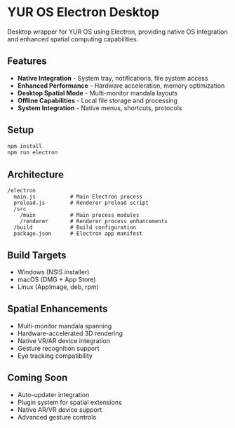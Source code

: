 # YUR OS Electron Desktop

Desktop wrapper for YUR OS using Electron, providing native OS integration and enhanced spatial computing capabilities.

## Features

- **Native Integration** - System tray, notifications, file system access
- **Enhanced Performance** - Hardware acceleration, memory optimization
- **Desktop Spatial Mode** - Multi-monitor mandala layouts
- **Offline Capabilities** - Local file storage and processing
- **System Integration** - Native menus, shortcuts, protocols

## Setup

```bash
npm install
npm run electron
```

## Architecture

```
/electron
  main.js           # Main Electron process
  preload.js        # Renderer preload script
  /src
    /main           # Main process modules
    /renderer       # Renderer process enhancements
  /build            # Build configuration
  package.json      # Electron app manifest
```

## Build Targets

- Windows (NSIS installer)
- macOS (DMG + App Store)
- Linux (AppImage, deb, rpm)

## Spatial Enhancements

- Multi-monitor mandala spanning
- Hardware-accelerated 3D rendering  
- Native VR/AR device integration
- Gesture recognition support
- Eye tracking compatibility

## Coming Soon

- Auto-updater integration
- Plugin system for spatial extensions
- Native AR/VR device support
- Advanced gesture controls